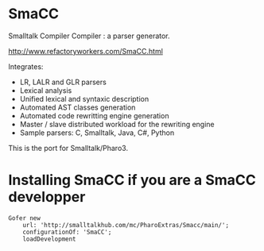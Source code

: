 SmaCC
=====

Smalltalk Compiler Compiler : a parser generator.

http://www.refactoryworkers.com/SmaCC.html

Integrates:
- LR, LALR and GLR parsers
- Lexical analysis
- Unified lexical and syntaxic description
- Automated AST classes generation
- Automated code rewritting engine generation
- Master / slave distributed workload for the rewriting engine
- Sample parsers: C, Smalltalk, Java, C#, Python

This is the port for Smalltalk/Pharo3.

Installing SmaCC if you are a SmaCC developper
=====

```smalltalk
Gofer new
    url: 'http://smalltalkhub.com/mc/PharoExtras/Smacc/main/';
    configurationOf: 'SmaCC';
    loadDevelopment
```
